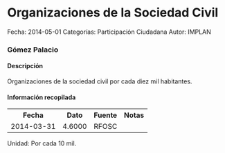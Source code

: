 Organizaciones de la Sociedad Civil
=====

Fecha: 2014-05-01
Categorías: Participación Ciudadana
Autor: IMPLAN

### Gómez Palacio

#### Descripción

Organizaciones de la sociedad civil por cada diez mil habitantes.

#### Información recopilada

<table class="table table-hover table-bordered">
  <tr><th>Fecha</th><th>Dato</th><th>Fuente</th><th>Notas</th></tr>
  <tr><td>2014-03-31</td><td>4.6000</td><td>RFOSC</td><td></td></tr>
</table>

Unidad: Por cada 10 mil.
